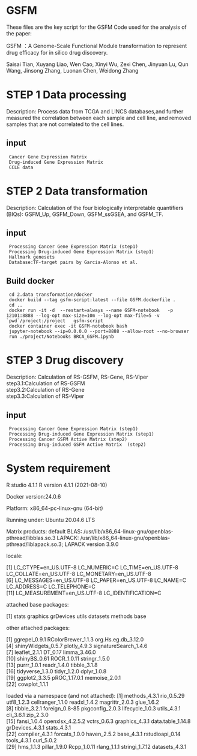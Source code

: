 # GSFM
These files are the key script for the GSFM
Code used for the analysis of the paper:

GSFM ：A Genome-Scale Functional Module transformation to represent drug efficacy for in silico drug discovery.

Saisai Tian, Xuyang Liao, Wen Cao, Xinyi Wu, Zexi Chen, Jinyuan Lu, Qun Wang, Jinsong Zhang, Luonan Chen, Weidong Zhang

# STEP 1 Data processing
Description: Process data from TCGA and LINCS databases,and further measured the correlation between each sample and cell line, and removed samples that are not correlated to the cell lines.
## input 
     Cancer Gene Expression Matrix
     Drug-induced Gene Expression Matrix
     CCLE data
     
# STEP 2 Data transformation
Description: Calculation of the four biologically interpretable quantifiers (BIQs): GSFM_Up, GSFM_Down, GSFM_ssGSEA, and GSFM_TF.
## input
     Processing Cancer Gene Expression Matrix (step1)
     Processing Drug-induced Gene Expression Matrix (step1)
     Hallmark genesets
     Database:TF-target pairs by Garcia-Alonso et al.
## Build docker
     cd 2.data transformation/docker
     docker build --tag gsfm-script:latest --file GSFM.dockerfile .
     cd ..
     docker run -it -d  --restart=always --name GSFM-notebook   -p 12101:8888 --log-opt max-size=10m --log-opt max-file=5 -v `pwd`/project:/project   gsfm-script
     docker container exec -it GSFM-notebook bash
     jupyter-notebook --ip=0.0.0.0 --port=8888 --allow-root --no-browser
     run ./project/Notebooks BRCA_GSFM.ipynb

# STEP 3 Drug discovery
Description: Calculation of RS-GSFM, RS-Gene, RS-Viper                                                                                 
 step3.1:Calculation of RS-GSFM                                
 step3.2:Calculation of RS-Gene                                      
 step3.3:Calculation of RS-Viper                              
## input
     Processing Cancer Gene Expression Matrix (step1)
     Processing Drug-induced Gene Expression Matrix (step1) 
     Processing Cancer GSFM Active Matrix (step2)
     Processing Drug-induced GSFM Active Matrix  (step2)
     

# System requirement
R studio 4.1.1 R version 4.1.1 (2021-08-10)

Docker version:24.0.6

Platform: x86_64-pc-linux-gnu (64-bit)

Running under: Ubuntu 20.04.6 LTS

Matrix products: default
BLAS:   /usr/lib/x86_64-linux-gnu/openblas-pthread/libblas.so.3 
LAPACK: /usr/lib/x86_64-linux-gnu/openblas-pthread/liblapack.so.3;  LAPACK version 3.9.0

locale:

 [1] LC_CTYPE=en_US.UTF-8       LC_NUMERIC=C               LC_TIME=en_US.UTF-8        LC_COLLATE=en_US.UTF-8     LC_MONETARY=en_US.UTF-8   
 [6] LC_MESSAGES=en_US.UTF-8    LC_PAPER=en_US.UTF-8       LC_NAME=C                  LC_ADDRESS=C               LC_TELEPHONE=C            
[11] LC_MEASUREMENT=en_US.UTF-8 LC_IDENTIFICATION=C       

attached base packages:

[1] stats     graphics  grDevices utils     datasets  methods   base     

other attached packages:

 [1] ggrepel_0.9.1         RColorBrewer_1.1.3    org.Hs.eg.db_3.12.0     
 [4] shinyWidgets_0.5.7    plotly_4.9.3          signatureSearch_1.4.6      
 [7] leaflet_2.1.1         DT_0.17               limma_3.46.0   
[10] shinyBS_0.61          ROCR_1.0.11           stringr_1.5.0        
[13] purrr_1.0.1           readr_1.4.0           tibble_3.1.8         
[16] tidyverse_1.3.0       tidyr_1.2.0           dplyr_1.0.8          
[19] ggplot2_3.3.5         pROC_1.17.0.1         memoise_2.0.1        
[22] cowplot_1.1.1          

loaded via a namespace (and not attached):
 [1] methods_4.3.1     rio_0.5.29        utf8_1.2.3        cellranger_1.1.0  readxl_1.4.2      magrittr_2.0.3    glue_1.6.2       
 [8] tibble_3.2.1      foreign_0.8-85    pkgconfig_2.0.3   lifecycle_1.0.3   utils_4.3.1       cli_3.6.1         zip_2.3.0        
[15] fansi_1.0.4       openxlsx_4.2.5.2  vctrs_0.6.3       graphics_4.3.1    data.table_1.14.8 grDevices_4.3.1   stats_4.3.1      
[22] compiler_4.3.1    forcats_1.0.0     haven_2.5.2       base_4.3.1        rstudioapi_0.14   tools_4.3.1       curl_5.0.2       
[29] hms_1.1.3         pillar_1.9.0      Rcpp_1.0.11       rlang_1.1.1       stringi_1.7.12    datasets_4.3.1 



     
    
